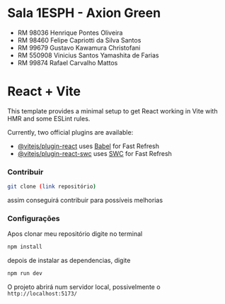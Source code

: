 # Sala 1ESPH - Axion Green
- RM 98036 Henrique Pontes Oliveira
- RM 98460 Felipe Capriotti da Silva Santos
- RM 99679 Gustavo Kawamura Christofani
- RM 550908 Vinicius Santos Yamashita de Farias
- RM 99874 Rafael Carvalho Mattos

# React + Vite

This template provides a minimal setup to get React working in Vite with HMR and some ESLint rules.

Currently, two official plugins are available:

- [@vitejs/plugin-react](https://github.com/vitejs/vite-plugin-react/blob/main/packages/plugin-react/README.md) uses [Babel](https://babeljs.io/) for Fast Refresh
- [@vitejs/plugin-react-swc](https://github.com/vitejs/vite-plugin-react-swc) uses [SWC](https://swc.rs/) for Fast Refresh


### Contribuir
```bash
git clone (link repositório)
```
assim conseguirá contribuir para possíveis melhorias

### Configurações
Apos clonar meu repositório digite no terminal
```bash
npm install
```
depois de instalar as dependencias, digite
```bash
npm run dev
```
O projeto abrirá num servidor local, possivelmente o `http://localhost:5173/`
